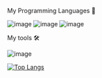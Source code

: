 My Programming Languages 🌌

![image](https://user-images.githubusercontent.com/69500496/131243616-8cb5d5b6-69b2-404f-b3b6-37b3cba1aa13.png) ![image](https://user-images.githubusercontent.com/69500496/131243611-cd106e78-2372-423d-8154-39d0fefb41c1.png)  ![image](https://user-images.githubusercontent.com/69500496/131243599-17e61131-6a90-4a25-ac10-2c39e511b593.png) 

My tools 🛠️

![image](https://user-images.githubusercontent.com/69500496/131243675-def8b50a-a07c-4b15-8ea8-e41834a99c45.png)






[![Top Langs](https://github-readme-stats.vercel.app/api/top-langs/?username=Aztek71&layout=compact&theme=dark&title_color=blue&locale=fr)](https://github.com/anuraghazra/github-readme-stats)
<!--
**Aztek71/Aztek71** is a ✨ _special_ ✨ repository because its `README.md` (this file) appears on your GitHub profile.

Here are some ideas to get you started:

- 🔭 I’m currently working on ...
- 🌱 I’m currently learning ...
- 👯 I’m looking to collaborate on ...
- 🤔 I’m looking for help with ...
- 💬 Ask me about ...
- 📫 How to reach me: ...
- 😄 Pronouns: ...
- ⚡ Fun fact: ...
-->
